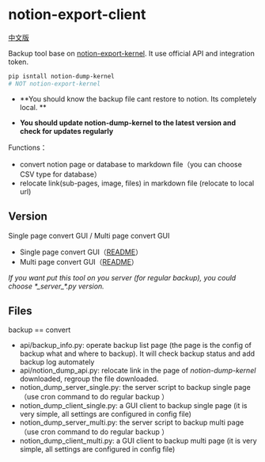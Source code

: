 # notion-export-client

[中文版](https://github.com/delta1037/notion-dump-local/blob/main/README_zh.md)

Backup tool base on [notion-export-kernel](https://github.com/delta1037/notion-export-kernel). It use official API and integration token. 

```bash
pip isntall notion-dump-kernel
# NOT notion-export-kernel
```

-   **You should know the backup file cant restore to notion. Its completely local. **

-   **You should update notion-dump-kernel to the latest version and check for updates regularly**



Functions：

-   convert notion page or database to markdown file（you can choose CSV type for database）
-   relocate link(sub-pages, image, files) in markdown file (relocate to local url)

## Version

Single page convert GUI / Multi page convert GUI

-   Single page convert GUI（[README](https://github.com/delta1037/notion-dump-local/blob/main/README_single.md)）
-   Multi page convert GUI（[README](https://github.com/delta1037/notion-dump-local/blob/main/README_multi.md)）



*If you want put this tool on you server (for regular backup), you could choose \*\_server\_\*.py version.*

## Files

backup == convert

- api/backup_info.py: operate backup list page (the page is the config of backup what and where to backup). It will check backup status and add backup  log automately
- api/notion_dump_api.py: relocate link in the page of *notion-dump-kernel* downloaded, regroup the file downloaded.
- notion_dump_server_single.py: the server script to backup single page（use cron command to do regular backup ）
- notion_dump_client_single.py: a GUI client to backup single page (it is very simple, all settings are configured in config file)
- notion_dump_server_multi.py: the server script to backup multi page（use cron command to do regular backup ）
- notion_dump_client_multi.py: a GUI client to backup multi page (it is very simple, all settings are configured in config file)


